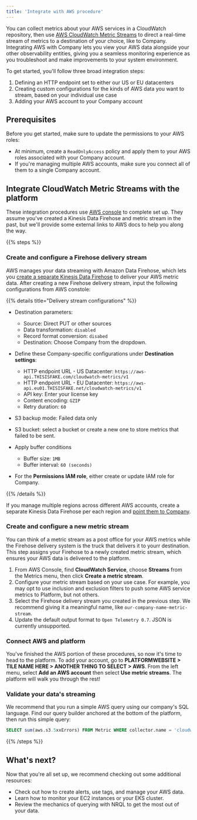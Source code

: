```yaml
---
title: 'Integrate with AWS procedure'
---
```


 You can collect metrics about your AWS services in a CloudWatch repository, then use [AWS CloudWatch Metric Streams](https://docs.aws.amazon.com/AmazonCloudWatch/latest/monitoring/CloudWatch-Metric-Streams.html) to direct a real-time stream of metrics to a destination of your choice, like to Company. Integrating AWS with Company lets you view your AWS data alongside your other observability entities, giving you a seamless monitoring experience as you troubleshoot and make improvements to your system environment. 
 
 To get started, you'll follow three broad integration steps: 
 
 1. Defining an HTTP endpoint set to either our US or EU datacenters
 1. Creating custom configurations for the kinds of AWS data you want to stream, based on your individual use case
 1. Adding your AWS account to your Company account

## Prerequisites 

Before you get started, make sure to update the permissions to your AWS roles:

 * At minimum, create a `ReadOnlyAccess` policy and apply them to your AWS roles associated with your Company account. 
 * If you're managing multiple AWS accounts, make sure you connect all of them to a single Company account. 

 ##  Integrate CloudWatch Metric Streams with the platform

These integration procedures use [AWS console](https://docs.aws.amazon.com/awsconsolehelpdocs/latest/gsg/what-is.html) to complete set up. They assume you've created a Kinesis Data Firehose and metric stream in the past, but we'll provide some external links to AWS docs to help you along the way.  

{{% steps %}}

### Create and configure a Firehose delivery stream

AWS manages your data streaming with Amazon Data Firehose, which lets you [create a separate Kinesis Data Firehose](https://docs.aws.amazon.com/firehose/latest/dev/what-is-this-service.html) to deliver your AWS metric data. After creating a new Firehose delivery stream, input the following configurations from AWS constole: 

{{% details title="Delivery stream configurations" %}}

* Destination parameters: 

    * Source: Direct PUT or other sources
    * Data transformation: `disabled`
    * Record format conversion: `disabed`
    * Destination: Choose Company from the dropdown.

* Define these Company-specific configurations under **Destination settings**:

    * HTTP endpoint URL - US Datacenter: `https://aws-api.THISISFAKE.com/cloudwatch-metrics/v1`
    * HTTP endpoint URL - EU Datacenter: `https://aws-api.eu01.THISISFAKE.net/cloudwatch-metrics/v1`
    * API key: Enter your license key
    * Content encoding: `GZIP`
    * Retry duration: `60`

* S3 backup mode: Failed data only
* S3 bucket: select a bucket or create a new one to store metrics that failed to be sent.
* Apply buffer conditions
    * Buffer size: `1MB`
    * Buffer interval: `60 (seconds)`
* For the **Permissions IAM role**, either create or update IAM role for Company.

{{% /details %}}

 If you manage multiple regions across different AWS accounts, create a separate Kinesis Data Firehose per each region and [point them to Company](https://docs.aws.amazon.com/firehose/latest/dev/create-destination.html).


### Create and configure a new metric stream

You can think of a metric stream as a post office for your AWS metrics while the Firehose delivery system is the truck that delivers it to yourr destination. This step assigns your Firehose to a newly created metric stream, which ensures your AWS data is delivered to the platform. 

1. From AWS Console, find **CloudWatch Service**, choose **Streams** from the Metrics menu, then click **Create a metric stream**. 
1. Configure your metric stream based on your use case. For example, you may opt to use inclusion and exclusion filters to push some AWS service metrics to Platform, but not others. 
1. Select the Firehose delivery stream you created in the previous step. We recommend giving it a meaningful name, like `our-company-name-metric-stream`. 
1. Update the default output format to `Open Telemetry 0.7`. JSON is currently unsupported.

### Connect AWS and platform

You've finished the AWS portion of these procedures, so now it's time to head to the platform. To add your account, go to **PLATFORMWEBSITE > TILE NAME HERE > ANOTHER THING TO SELECT > AWS**. From the left menu, select **Add an AWS account** then select **Use metric streams**. The platform will walk you through the rest!

### Validate your data's streaming

We recommend that you run a simple AWS query using our company's SQL language. Find our query builder anchored at the bottom of the platform, then run this simple query:

```sql
SELECT sum(aws.s3.5xxErrors) FROM Metric WHERE collector.name = 'cloudwatch-metric-streams' FACET aws.accountId, aws.s3.BucketName
```

{{% /steps %}}

## What's next?

Now that you're all set up, we recommend checking out some additional resources:

* Check out how to create alerts, use tags, and manage your AWS data.
* Learn how to monitor your EC2 instances or your EKS cluster.
* Review the mechanics of querying with NRQL to get the most out of your data.